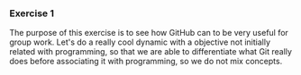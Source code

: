 ### Exercise 1

The purpose of this exercise is to see how GitHub can to be very useful for group work. Let's do a really cool dynamic with a objective not initially related with programming, so that we are able to differentiate what Git really does before associating it with programming, so we do not mix concepts.